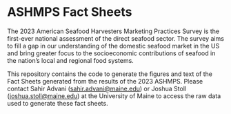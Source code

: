 # ASHMPS Fact Sheets
The 2023 American Seafood Harvesters Marketing Practices Survey is the first-ever national assessment of the direct seafood sector. The survey aims to fill a gap in our understanding of the domestic seafood market in the US and bring greater focus to the socioeconomic contributions of seafood in the nation’s local and regional food systems.

This repository contains the code to generate the figures and text of the Fact Sheets generated from the results of the 2023 ASHMPS. Please contact Sahir Advani (sahir.advani@maine.edu) or Joshua Stoll (joshua.stoll@maine.edu) at the University of Maine to access the raw data used to generate these fact sheets. 
